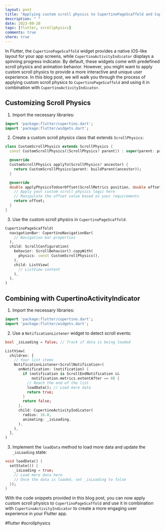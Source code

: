 ```yaml
---
layout: post
title: "Applying custom scroll physics to CupertinoPageScaffold and CupertinoActivityIndicator in Flutter"
description: " "
date: 2023-09-20
tags: [flutter, scrollphysics]
comments: true
share: true
---
```


In Flutter, the `CupertinoPageScaffold` widget provides a native iOS-like layout for your app screens, while `CupertinoActivityIndicator` displays a spinning progress indicator. By default, these widgets come with predefined scroll physics and animation behavior. However, you might want to apply custom scroll physics to provide a more interactive and unique user experience. In this blog post, we will walk you through the process of applying custom scroll physics to `CupertinoPageScaffold` and using it in combination with `CupertinoActivityIndicator`.

## Customizing Scroll Physics

1. Import the necessary libraries:

```dart
import 'package:flutter/cupertino.dart';
import 'package:flutter/widgets.dart';
```

2. Create a custom scroll physics class that extends `ScrollPhysics`:

```dart
class CustomScrollPhysics extends ScrollPhysics {
  const CustomScrollPhysics({ScrollPhysics? parent}) : super(parent: parent);

  @override
  CustomScrollPhysics applyTo(ScrollPhysics? ancestor) {
    return CustomScrollPhysics(parent: buildParent(ancestor));
  }

  @override
  double applyPhysicsToUserOffset(ScrollMetrics position, double offset) {
    // Apply your custom scroll physics logic here
    // Manipulate the offset value based on your requirements
    return offset;
  }
}
```

3. Use the custom scroll physics in `CupertinoPageScaffold`:

```dart
CupertinoPageScaffold(
  navigationBar: CupertinoNavigationBar(
    // Navigation bar properties
  ),
  child: ScrollConfiguration(
    behavior: ScrollBehavior().copyWith(
      physics: const CustomScrollPhysics(),
    ),
    child: ListView(
      // ListView content
    ),
  ),
)
```

## Combining with CupertinoActivityIndicator

1. Import the necessary libraries:

```dart
import 'package:flutter/cupertino.dart';
import 'package:flutter/widgets.dart';
```

2. Use a `NotificationListener` widget to detect scroll events:

```dart
bool _isLoading = false; // Track if data is being loaded

ListView(
  children: [
    // Your list items
    NotificationListener<ScrollNotification>(
      onNotification: (notification) {
        if (notification is ScrollEndNotification &&
            notification.metrics.extentAfter == 0) {
          // Reach the end of the list
          loadData(); // Load more data
          return true;
        }
        return false;
      },
      child: CupertinoActivityIndicator(
        radius: 16.0,
        animating: _isLoading,
      ),
    ),
  ],
)
```

3. Implement the `loadData` method to load more data and update the `_isLoading` state:

```dart
void loadData() {
  setState(() {
    _isLoading = true;
    // Load more data here
    // Once the data is loaded, set _isLoading to false
  });
}
```

With the code snippets provided in this blog post, you can now apply custom scroll physics to `CupertinoPageScaffold` and use it in combination with `CupertinoActivityIndicator` to create a more engaging user experience in your Flutter app.

#flutter #scrollphysics